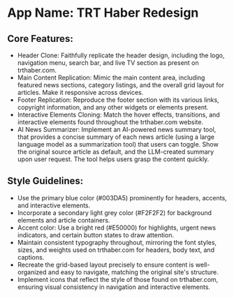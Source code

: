 # **App Name**: TRT Haber Redesign

## Core Features:

- Header Clone: Faithfully replicate the header design, including the logo, navigation menu, search bar, and live TV section as present on trthaber.com.
- Main Content Replication: Mimic the main content area, including featured news sections, category listings, and the overall grid layout for articles. Make it responsive across devices.
- Footer Replication: Reproduce the footer section with its various links, copyright information, and any other widgets or elements present.
- Interactive Elements Cloning: Match the hover effects, transitions, and interactive elements found throughout the trthaber.com website.
- AI News Summarizer: Implement an AI-powered news summary tool, that provides a concise summary of each news article (using a large language model as a summarization tool) that users can toggle. Show the original source article as default, and the LLM-created summary upon user request. The tool helps users grasp the content quickly.

## Style Guidelines:

- Use the primary blue color (#003DA5) prominently for headers, accents, and interactive elements.
- Incorporate a secondary light grey color (#F2F2F2) for background elements and article containers.
- Accent color: Use a bright red (#E50000) for highlights, urgent news indicators, and certain button states to draw attention.
- Maintain consistent typography throughout, mirroring the font styles, sizes, and weights used on trthaber.com for headers, body text, and captions.
- Recreate the grid-based layout precisely to ensure content is well-organized and easy to navigate, matching the original site's structure.
- Implement icons that reflect the style of those found on trthaber.com, ensuring visual consistency in navigation and interactive elements.